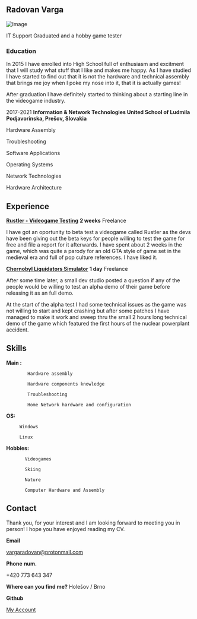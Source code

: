 ## **Radovan Varga**                                                                    
   ![Image](https://user-images.githubusercontent.com/86750452/124050015-ec64d200-da19-11eb-9bce-fd69d4cacf71.png)


IT Support Graduated and a hobby game tester
### **Education**

In 2015 I have enrolled into High School full of enthusiasm and excitment that I will study what stuff that I like and makes me happy.
As I have studied I have started to find out that it is not the hardware and technical assembly that brings me joy when I poke my nose into it, that it is actually games!

After graduation I have definitely started to thinking about a starting line in the videogame industry.

2017-2021
**Information & Network Technologies
United School of Ludmila Podjavorinska, Prešov, Slovakia**

Hardware Assembly

Troubleshooting

Software Applications

Operating Systems

Network Technologies

Hardware Architecture

## Experience

[**Rustler - Videogame Testing**](https://store.steampowered.com/app/844260/Rustler/)
**2 weeks**
Freelance

I have got an oportunity to beta test a videogame called Rustler as the devs have been giving out the beta keys for people willing to test the game for free and file a report for it afterwards. I have spent about 2 weeks in the game, which was quite a parody for an old GTA style of game set in the medieval era and full of pop culture references. I have liked it.

[**Chernobyl Liquidators Simulator**](https://store.steampowered.com/app/1113010/Chernobyl_Liquidators_Simulator/)
**1 day**
Freelance

After some time later, a small dev studio posted a question if any of the people would be willing to test an alpha demo of their game before releasing it as an full demo.

At the start of the alpha test I had some technical issues as the game was not willing to start and kept crashing but after some patches I have managed to make it work and sweep thru the small 2 hours long technical demo of the game which featured the first hours of the nuclear powerplant accident.

## Skills

**Main :** 

            Hardware assembly

            Hardware components knowledge
            
            Troubleshooting
            
            Home Network hardware and configuration
            
 **OS:** 
         
         Windows
 
         Linux
          
 **Hobbies:** 
           
           Videogames
           
           Skiing
           
           Nature
           
           Computer Hardware and Assembly
           
           
## Contact

Thank you, for your interest and I am looking forward to meeting you in person!
I hope you have enjoyed reading my CV.


**Email**

vargaradovan@protonmail.com

**Phone**
 **num.**
 
 +420 773 643 347
 
 **Where can you find me?**
 Holešov / Brno 
 
 **Github**

[My Account](https://github.com/Taik1e)
  
